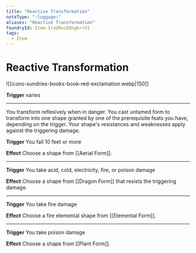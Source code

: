 ```yaml
---
title: "Reactive Transformation"
noteType: ":luggage:"
aliases: "Reactive Transformation"
foundryId: Item.IryURocE0nghrrX1
tags:
  - Item
---
```


# Reactive Transformation
![[icons-sundries-books-book-red-exclamation.webp|150]]

**Trigger** varies

* * *

You transform reflexively when in danger. You cast untamed form to transform into one shape granted by one of the prerequisite feats you have, depending on the trigger. Your shape's resistances and weaknesses apply against the triggering damage.

**Trigger** You fall 10 feet or more

**Effect** Choose a shape from [[Aerial Form]].

* * *

**Trigger** You take acid, cold, electricity, fire, or poison damage

**Effect** Choose a shape from [[Dragon Form]] that resists the triggering damage.

* * *

**Trigger** You take fire damage

**Effect** Choose a fire elemental shape from [[Elemental Form]].

* * *

**Trigger** You take poison damage

**Effect** Choose a shape from [[Plant Form]].
